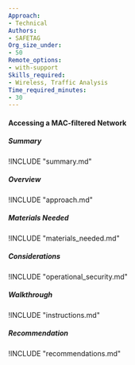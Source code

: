 ```yaml
---
Approach:
- Technical
Authors:
- SAFETAG
Org_size_under:
- 50
Remote_options:
- with-support
Skills_required:
- Wireless, Traffic Analysis
Time_required_minutes:
- 30
---
```


#### Accessing a MAC-filtered Network

##### Summary
!INCLUDE "summary.md"

##### Overview
!INCLUDE "approach.md"

##### Materials Needed
!INCLUDE "materials_needed.md"

##### Considerations
!INCLUDE "operational_security.md"

##### Walkthrough
!INCLUDE "instructions.md"

##### Recommendation
!INCLUDE "recommendations.md"
